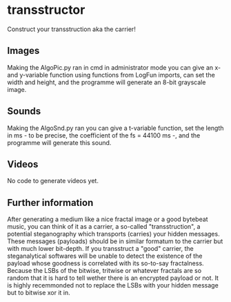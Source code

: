 # transstructor
Construct your transstruction aka the carrier!

## Images

Making the AlgoPic.py ran in cmd in administrator mode you can give an x- and y-variable function using functions from LogFun imports, can set the width and height, and the programme will generate an 8-bit grayscale image.

## Sounds

Making the AlgoSnd.py ran you can give a t-variable function, set the length in ms - to be precise, the coefficient of the fs = 44100 ms -, and the programme will generate this sound.

## Videos

No code to generate videos yet.

## Further information

After generating a medium like a nice fractal image or a good bytebeat music, you can think of it as a carrier, a so-called "transstruction", a potential steganography which transports (carries) your hidden messages. These messages (payloads) should be in similar formatum to the carrier but with much lower bit-depth. If you transstruct a "good" carrier, the steganalytical softwares will be unable to detect the existence of the payload whose goodness is correlated with its so-to-say fractalness. Because the LSBs of the bitwise, tritwise or whatever fractals are so random that  it is hard to tell wether there is an encrypted payload or not. It is highly recemmonded not to replace the LSBs with your hidden message but to bitwise xor it in.
